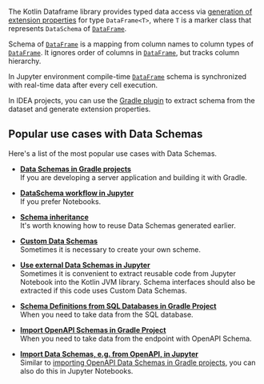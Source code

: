 [//]: # (title: Working with Data Schemas)

<!---IMPORT org.jetbrains.kotlinx.dataframe.samples.api.Schemas-->

The Kotlin Dataframe library provides typed data access via [generation of extension properties](extensionPropertiesApi.md) for
type `DataFrame<T>`, where
`T` is a marker class that represents `DataSchema` of [`DataFrame`](DataFrame.md).

Schema of [`DataFrame`](DataFrame.md) is a mapping from column names to column types of [`DataFrame`](DataFrame.md).
It ignores order of columns in [`DataFrame`](DataFrame.md), but tracks column hierarchy.

In Jupyter environment compile-time [`DataFrame`](DataFrame.md) schema is synchronized with real-time data after every cell execution.

In IDEA projects, you can use the [Gradle plugin](schemasGradle.md#configuration) to extract schema from the dataset
and generate extension properties.


## Popular use cases with Data Schemas

Here's a list of the most popular use cases with Data Schemas.

* [**Data Schemas in Gradle projects**](schemasGradle.md) <br/>
  If you are developing a server application and building it with Gradle.

* [**DataSchema workflow in Jupyter**](schemasJupyter.md) <br/>
  If you prefer Notebooks.

* [**Schema inheritance**](schemasInheritance.md) <br/>
  It's worth knowing how to reuse Data Schemas generated earlier.

* [**Custom Data Schemas**](schemasCustom.md) <br/> 
  Sometimes it is necessary to create your own scheme.

* [**Use external Data Schemas in Jupyter**](schemasExternalJupyter.md) <br/>
  Sometimes it is convenient to extract reusable code from Jupyter Notebook into the Kotlin JVM library.
  Schema interfaces should also be extracted if this code uses Custom Data Schemas.

* [**Schema Definitions from SQL Databases in Gradle Project**](schemasImportSqlGradle.md) <br/>
  When you need to take data from the SQL database.

* [**Import OpenAPI Schemas in Gradle Project**](schemasImportOpenApiGradle.md) <br/>
  When you need to take data from the endpoint with OpenAPI Schema.

* [**Import Data Schemas, e.g. from OpenAPI, in Jupyter**](schemasImportOpenApiJupyter.md) <br/>
  Similar to [importing OpenAPI Data Schemas in Gradle projects](schemasImportOpenApiGradle.md), 
  you can also do this in Jupyter Notebooks.
